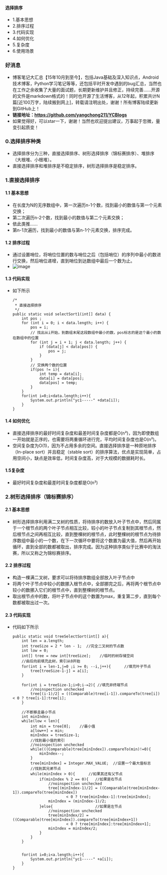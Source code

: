 #### 选择排序
- 1.基本思想
- 2.排序过程
- 3.代码实现
- 4.如何优化
- 5.复杂度
- 6.使用场景




### 好消息
- 博客笔记大汇总【15年10月到至今】，包括Java基础及深入知识点，Android技术博客，Python学习笔记等等，还包括平时开发中遇到的bug汇总，当然也在工作之余收集了大量的面试题，长期更新维护并且修正，持续完善……开源的文件是markdown格式的！同时也开源了生活博客，从12年起，积累共计N篇[近100万字，陆续搬到网上]，转载请注明出处，谢谢！所有博客陆续更新到GitHub上！
- **链接地址：https://github.com/yangchong211/YCBlogs**
- 如果觉得好，可以star一下，谢谢！当然也欢迎提出建议，万事起于忽微，量变引起质变！




### 0.选择排序种类
- 选择排序分为三种，直接选择排序、树形选择排序（锦标赛排序）、堆排序（大根堆、小根堆）。
- 直接选择排序和堆排序是不稳定排序，树形选择排序是稳定排序。

### 1.直接选择排序
#### 1.1 基本思想
- 在长度为N的无序数组中，第一次遍历n-1个数，找到最小的数值与第一个元素交换；
- 第二次遍历n-2个数，找到最小的数值与第二个元素交换；
- 依此类推……
- 第n-1次遍历，找到最小的数值与第n-1个元素交换，排序完成。


#### 1.2 排序过程
- 通过设置哨位，将哨位位置的数与哨位之后（包括哨位）的序列中最小的数进行交换，然后哨位递增，直到哨位到达数组中最后一个数为止。
- ![image](https://upload-images.jianshu.io/upload_images/4432347-d406a59b8a29676f.gif?imageMogr2/auto-orient/strip)




#### 1.3 代码实现
- 如下所示
    ```
    /*
     * 直接选择排序
     */
    public static void selectSort1(int[] data) {
        int pos ;
        for (int i = 0; i < data.length; i++) {
            pos = i;
            // 找出从i开始，到数组末尾这段数组中最小的数，pos标志的是这个最小的数在数组中的位置
            for (int j = i + 1; j < data.length; j++) {
                if (data[j] < data[pos]) {
                    pos = j;
                }
            }
            // 交换两个数的位置
            if(pos != i){
                int temp = data[i];
                data[i] = data[pos];
                data[pos] = temp;
            }
        }
        for(int i=0;i<data.length;i++){
            System.out.println("yc1-----" +data[i]);
        }
    }
    ```


#### 1.4 如何优化
- 直接选择排序的最好时间复杂度和最差时间复杂度都是O(n²)，因为即使数组一开始就是正序的，也需要将两重循环进行完，平均时间复杂度也是O(n²)。
- 空间复杂度为O(1)，因为不占用多余的空间。直接选择排序是一种原地排序（In-place sort）并且稳定（stable sort）的排序算法，优点是实现简单，占用空间小，缺点是效率低，时间复杂度高，对于大规模的数据耗时长。


#### 1.5复杂度
- 最好时间复杂度和最差时间复杂度都是O(n²)




### 2.树形选择排序（锦标赛排序）
#### 2.1 基本思想
- 树形选择排序利用满二叉树的性质，将待排序的数放入叶子节点中，然后同属于一个根节点的两个叶子节点相互比较，较小的叶子节点复制到其根节点，然后根节点之间再相互比较，直到整棵树的根节点，此时整棵树的根节点为待排序数组中最小的一个数，在下一次循环中要将这个数置为最大值，然后再开始循环，直到全部的数都被取出，排序完成。因为这种排序类似于比赛中的淘汰赛，所以又称之为锦标赛排序。



#### 2.2 排序过程
- 构造一棵满二叉树，要求可以将待排序数组全部放入叶子节点中
- 将两个叶子节点中较小的数挪入根节点中，全部挪完之后，再将两个根节点中较小的数挪入它们的根节点中，直到整棵树的根节点。
- 取出根节点中的数，将叶子节点中的这个数置为max，重复第二步，直到每个数都被取出过一次。



#### 2.3 代码实现
- 代码如下所示
    ```
    public static void treeSelectSort(int[] a){
        int len = a.length;
        int treeSize = 2 * len - 1;  //完全二叉树的节点数
        int low = 0;
        int[] tree = new int[treeSize];    //临时的树存储空间
        //由后向前填充此树，索引从0开始
        for(int i = len-1,j=0 ;i >= 0; --i,j++){      //填充叶子节点
            tree[treeSize-1-j] = a[i];
        }
    
        for(int i = treeSize-1;i>0;i-=2){ //填充非终端节点
            //noinspection unchecked
            tree[(i-1)/2] = ((Comparable)tree[i-1]).compareTo(tree[i]) < 0 ? tree[i-1]:tree[i];
        }
    
        //不断移走最小节点
        int minIndex;
        while(low < len){
            int min = tree[0];    //最小值
            a[low++] = min;
            minIndex = treeSize-1;
            //找到最小值的索引
            //noinspection unchecked
            while(((Comparable)tree[minIndex]).compareTo(min)!=0){
                minIndex--;
            }
            tree[minIndex] = Integer.MAX_VALUE;  //设置一个最大值标志
            //找到其兄弟节点
            while(minIndex > 0){      //如果其还有父节点
                if(minIndex % 2 == 0){   //如果是右节点
                    //noinspection unchecked
                    tree[(minIndex-1)/2] = ((Comparable)tree[minIndex-1]).compareTo(tree[minIndex])
                            < 0 ? tree[minIndex-1]:tree[minIndex];
                    minIndex = (minIndex-1)/2;
                }else{                   //如果是左节点
                    //noinspection unchecked
                    tree[minIndex/2] = ((Comparable)tree[minIndex]).compareTo(tree[minIndex+1])
                            < 0 ? tree[minIndex]:tree[minIndex+1];
                    minIndex = minIndex/2;
                }
            }
        }
    
    
        for(int i=0;i<a.length;i++){
            System.out.println("yc1-----" +a[i]);
        }
    }
    ```





